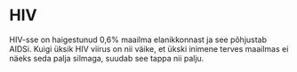 # HIV

HIV-sse on haigestunud 0,6% maailma elanikkonnast ja see põhjustab AIDSi. Kuigi
üksik HIV viirus on nii väike, et ükski inimene terves maailmas ei näeks seda
palja silmaga, suudab see tappa nii palju.
